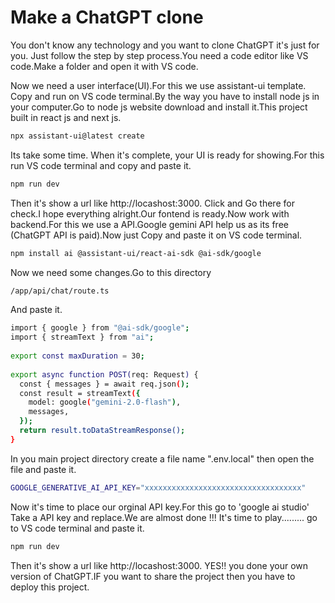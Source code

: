 # Make a ChatGPT clone

You don't know any technology and you want to clone ChatGPT it's just for you. Just follow the step by step process.You need a code editor like VS code.Make a folder and open it with VS code.

Now we need a user interface(UI).For this we use assistant-ui template. Copy and run on VS code terminal.By the way you have to install node js in your computer.Go to node js website download and install it.This project built in react js and next js.

```sh
npx assistant-ui@latest create
```

Its take some time. When it's complete, your UI is ready for showing.For this run VS code terminal and copy and paste it.
```sh
npm run dev
```
Then it's show a url like http://locashost:3000. Click and Go there for check.I hope everything alright.Our fontend is ready.Now work with backend.For this we use a API.Google gemini API help us as its free (ChatGPT API is paid).Now just Copy and paste it on VS code terminal.

```sh
npm install ai @assistant-ui/react-ai-sdk @ai-sdk/google
```
Now we need some changes.Go to this directory
```sh
/app/api/chat/route.ts
```
And paste it.
```sh
import { google } from "@ai-sdk/google";
import { streamText } from "ai";
 
export const maxDuration = 30;
 
export async function POST(req: Request) {
  const { messages } = await req.json();
  const result = streamText({
    model: google("gemini-2.0-flash"),
    messages,
  });
  return result.toDataStreamResponse();
}
```
In you main project directory create a file name ".env.local" then open the file and paste it.
```sh
GOOGLE_GENERATIVE_AI_API_KEY="xxxxxxxxxxxxxxxxxxxxxxxxxxxxxxxxxxx"
```
Now it's time to place our orginal API key.For this go to 'google ai studio' Take a API key and replace.We are almost done !!!
It's time to play......... go to VS code terminal and paste it.
```sh
npm run dev
```
Then it's show a url like http://locashost:3000. YES!! you done your own version of ChatGPT.IF you want to share the project then you have to deploy this project.






